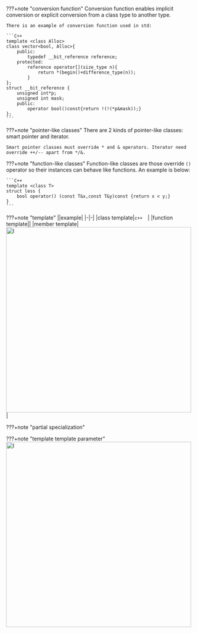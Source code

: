 ???+note "conversion function"
    Conversion function enables implicit conversion or explicit conversion from a class type to another type.

    There is an example of conversion function used in std:

    ```C++
    template <class Alloc>
    class vector<bool, Alloc>{
        public:
            typedef __bit_reference reference;
        protected:
            reference operator[](size_type n){
                return *(begin()+difference_type(n));
            }
    };
    struct __bit_reference {
        unsigned int*p;
        unsigned int mask;
        public:
            operator bool()const{return !(!(*p&mask));}
    };
    ```

???+note "pointer-like classes"
    There are 2 kinds of pointer-like classes: smart pointer and iterator.

    Smart pointer classes must override * and & operators. Iterator need override ++/-- apart from */&.

???+note "function-like classes"
    Function-like classes are those override `()` operator so their instances can behave like functions. An example is below:

    ```C++
    template <class T>
    struct less {
        bool operator() (const T&x,const T&y)const {return x < y;}
    }
    ```


???+note "template"
    ||example|
    |-|-|
    |class template|```c++  ```|
    |function template||
    |member template|<img src="../img/member-template.png" alt="l" style="width:500px;"/>|
    

???+note "partial specialization"


???+note "template template parameter"
    <img src="../img/template template parameter.png" alt="l" style="width:500px;"/>

